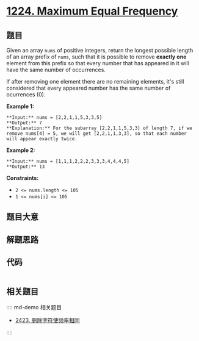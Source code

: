 # [1224. Maximum Equal Frequency](https://leetcode.com/problems/maximum-equal-frequency)

## 题目

Given an array `nums` of positive integers, return the longest possible length
of an array prefix of `nums`, such that it is possible to remove **exactly
one** element from this prefix so that every number that has appeared in it
will have the same number of occurrences.

If after removing one element there are no remaining elements, it's still
considered that every appeared number has the same number of ocurrences (0).



**Example 1:**

    
    
    **Input:** nums = [2,2,1,1,5,3,3,5]
    **Output:** 7
    **Explanation:** For the subarray [2,2,1,1,5,3,3] of length 7, if we remove nums[4] = 5, we will get [2,2,1,1,3,3], so that each number will appear exactly twice.
    

**Example 2:**

    
    
    **Input:** nums = [1,1,1,2,2,2,3,3,3,4,4,4,5]
    **Output:** 13
    



**Constraints:**

  * `2 <= nums.length <= 105`
  * `1 <= nums[i] <= 105`


## 题目大意

## 解题思路

## 代码

```javascript

```

## 相关题目

:::: md-demo 相关题目
- [2423. 删除字符使频率相同](https://leetcode.com/problems/remove-letter-to-equalize-frequency)

::::
